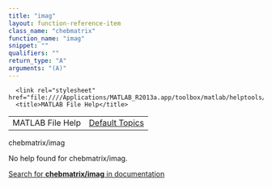 ```yaml
---
title: "imag"
layout: function-reference-item
class_name: "chebmatrix"
function_name: "imag"
snippet: ""
qualifiers: ""
return_type: "A"
arguments: "(A)"
---
```


<html>
   <head>
      <meta http-equiv="Content-Type" content="text/html; charset=utf-8">
   
      <link rel="stylesheet" href="file:////Applications/MATLAB_R2013a.app/toolbox/matlab/helptools/private/helpwin.css">
      <title>MATLAB File Help</title>
   </head>
   <body>
      <!--Single-page help-->
      <table border="0" cellspacing="0" width="100%">
         <tr class="subheader">
            <td class="headertitle">MATLAB File Help</td>
            <td class="subheader-right"><a href="matlab:helpwin">Default Topics</a></td>
         </tr>
      </table>
      <div class="title">chebmatrix/imag</div>
      <!--No help found-->
      <p>No help found for <span class="helptopic">chebmatrix/imag</span>.
      </p>
      <p><a href="matlab:docsearch('chebmatrix/imag')">
            Search for <b>chebmatrix/imag</b> in documentation
            </a></p>
   </body>
</html>
